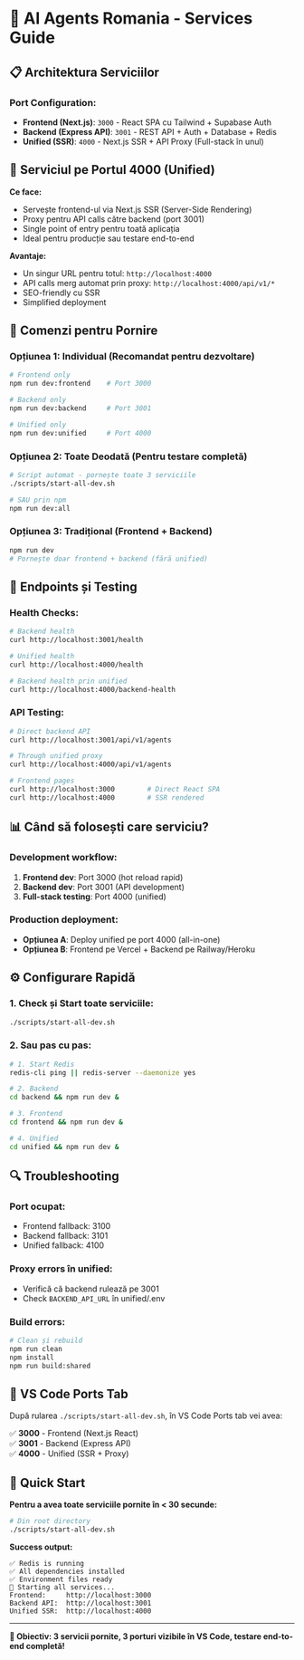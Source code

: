# 🚀 AI Agents Romania - Services Guide

## 📋 Architektura Serviciilor

### Port Configuration:
- **Frontend (Next.js)**: `3000` - React SPA cu Tailwind + Supabase Auth
- **Backend (Express API)**: `3001` - REST API + Auth + Database + Redis
- **Unified (SSR)**: `4000` - Next.js SSR + API Proxy (Full-stack în unul)

## 🎯 Serviciul pe Portul 4000 (Unified)

**Ce face:**
- Servește frontend-ul via Next.js SSR (Server-Side Rendering)
- Proxy pentru API calls către backend (port 3001)
- Single point of entry pentru toată aplicația
- Ideal pentru producție sau testare end-to-end

**Avantaje:**
- Un singur URL pentru totul: `http://localhost:4000`
- API calls merg automat prin proxy: `http://localhost:4000/api/v1/*`
- SEO-friendly cu SSR
- Simplified deployment

## 🚀 Comenzi pentru Pornire

### Opțiunea 1: Individual (Recomandat pentru dezvoltare)
```bash
# Frontend only
npm run dev:frontend    # Port 3000

# Backend only  
npm run dev:backend     # Port 3001

# Unified only
npm run dev:unified     # Port 4000
```

### Opțiunea 2: Toate Deodată (Pentru testare completă)
```bash
# Script automat - pornește toate 3 serviciile
./scripts/start-all-dev.sh

# SAU prin npm
npm run dev:all
```

### Opțiunea 3: Tradițional (Frontend + Backend)
```bash
npm run dev
# Pornește doar frontend + backend (fără unified)
```

## 🔌 Endpoints și Testing

### Health Checks:
```bash
# Backend health
curl http://localhost:3001/health

# Unified health  
curl http://localhost:4000/health

# Backend health prin unified
curl http://localhost:4000/backend-health
```

### API Testing:
```bash
# Direct backend API
curl http://localhost:3001/api/v1/agents

# Through unified proxy
curl http://localhost:4000/api/v1/agents

# Frontend pages
curl http://localhost:3000        # Direct React SPA
curl http://localhost:4000        # SSR rendered
```

## 📊 Când să folosești care serviciu?

### Development workflow:
1. **Frontend dev**: Port 3000 (hot reload rapid)
2. **Backend dev**: Port 3001 (API development)
3. **Full-stack testing**: Port 4000 (unified)

### Production deployment:
- **Opțiunea A**: Deploy unified pe port 4000 (all-in-one)
- **Opțiunea B**: Frontend pe Vercel + Backend pe Railway/Heroku

## ⚙️ Configurare Rapidă

### 1. Check și Start toate serviciile:
```bash
./scripts/start-all-dev.sh
```

### 2. Sau pas cu pas:
```bash
# 1. Start Redis
redis-cli ping || redis-server --daemonize yes

# 2. Backend
cd backend && npm run dev &

# 3. Frontend  
cd frontend && npm run dev &

# 4. Unified
cd unified && npm run dev &
```

## 🔍 Troubleshooting

### Port ocupat:
- Frontend fallback: 3100
- Backend fallback: 3101  
- Unified fallback: 4100

### Proxy errors în unified:
- Verifică că backend rulează pe 3001
- Check `BACKEND_API_URL` în unified/.env

### Build errors:
```bash
# Clean și rebuild
npm run clean
npm install
npm run build:shared
```

## 📝 VS Code Ports Tab

După rularea `./scripts/start-all-dev.sh`, în VS Code Ports tab vei avea:

✅ **3000** - Frontend (Next.js React)  
✅ **3001** - Backend (Express API)  
✅ **4000** - Unified (SSR + Proxy)  

## 🎉 Quick Start

**Pentru a avea toate serviciile pornite în < 30 secunde:**

```bash
# Din root directory
./scripts/start-all-dev.sh
```

**Success output:**
```
✅ Redis is running
✅ All dependencies installed  
✅ Environment files ready
🚀 Starting all services...
Frontend:     http://localhost:3000
Backend API:  http://localhost:3001  
Unified SSR:  http://localhost:4000
```

---

**🎯 Obiectiv: 3 servicii pornite, 3 porturi vizibile în VS Code, testare end-to-end completă!**
